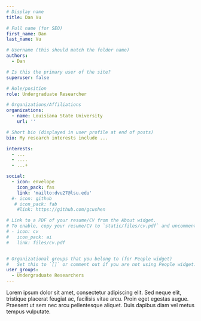 ```yaml
---
# Display name
title: Dan Vu

# Full name (for SEO)
first_name: Dan 
last_name: Vu

# Username (this should match the folder name)
authors:
  - Dan

# Is this the primary user of the site?
superuser: false

# Role/position
role: Undergraduate Researcher

# Organizations/Affiliations
organizations:
  - name: Louisiana State University
    url: ''

# Short bio (displayed in user profile at end of posts)
bio: My research interests include ...

interests:
  - ...
  - ....
  - ...+

social:
  - icon: envelope
    icon_pack: fas
    link: 'mailto:dvu27@lsu.edu'
  #- icon: github
   # icon_pack: fab
    #link: https://github.com/gcushen

# Link to a PDF of your resume/CV from the About widget.
# To enable, copy your resume/CV to `static/files/cv.pdf` and uncomment the lines below.
# - icon: cv
#   icon_pack: ai
#   link: files/cv.pdf


# Organizational groups that you belong to (for People widget)
#   Set this to `[]` or comment out if you are not using People widget.
user_groups:
  - Undergraduate Researchers
---
```



Lorem ipsum dolor sit amet, consectetur adipiscing elit. Sed neque elit, tristique placerat feugiat ac, facilisis vitae arcu. Proin eget egestas augue. Praesent ut sem nec arcu pellentesque aliquet. Duis dapibus diam vel metus tempus vulputate.
